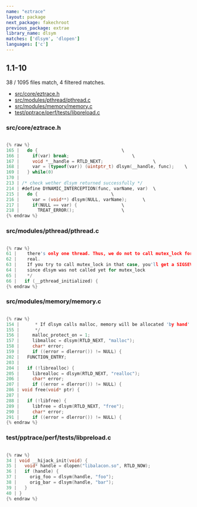 ```yaml
---
name: "eztrace"
layout: package
next_package: fakechroot
previous_package: extrae
library_name: dlsym
matches: ['dlsym', 'dlopen']
languages: ['c']
---
```

## 1.1-10
38 / 1095 files match, 4 filtered matches.

 - [src/core/eztrace.h](#srccoreeztraceh)
 - [src/modules/pthread/pthread.c](#srcmodulespthreadpthreadc)
 - [src/modules/memory/memory.c](#srcmodulesmemorymemoryc)
 - [test/pptrace/perf/tests/libpreload.c](#testpptraceperftestslibpreloadc)

### src/core/eztrace.h

```c

{% raw %}
165 |   do {								\
166 |     if(var) break;						\
167 |     void *__handle = RTLD_NEXT;					\
168 |     var = (typeof(var)) (uintptr_t) dlsym(__handle, func);	\
169 |   } while(0)
170 | 
213 | /* check wether dlsym returned successfully */
214 | #define DYNAMIC_INTERCEPTION(func, varName, var)	\
215 |   do {							\
216 |     var = (void**) dlsym(NULL, varName);		\
217 |     if(NULL == var) {					\
218 |       TREAT_ERROR();					\
{% endraw %}

```
### src/modules/pthread/pthread.c

```c

{% raw %}
61 |    there's only one thread. Thus, we do not to call mutex_lock for
62 |    real.
63 |    If you try to call mutex_lock in that case, you'll get a SIGSEVG
64 |    since dlsym was not called yet for mutex_lock
65 |    */
66 |   if (__pthread_initialized) {
{% endraw %}

```
### src/modules/memory/memory.c

```c

{% raw %}
154 |      * If dlsym calls malloc, memory will be allocated 'by hand'
155 |      */
156 |     malloc_protect_on = 1;
157 |     libmalloc = dlsym(RTLD_NEXT, "malloc");
158 |     char* error;
159 |     if ((error = dlerror()) != NULL) {
202 |   FUNCTION_ENTRY;
203 | 
204 |   if (!librealloc) {
205 |     librealloc = dlsym(RTLD_NEXT, "realloc");
206 |     char* error;
207 |     if ((error = dlerror()) != NULL) {
286 | void free(void* ptr) {
287 | 
288 |   if (!libfree) {
289 |     libfree = dlsym(RTLD_NEXT, "free");
290 |     char* error;
291 |     if ((error = dlerror()) != NULL) {
{% endraw %}

```
### test/pptrace/perf/tests/libpreload.c

```c

{% raw %}
34 | void __hijack_init(void) {
35 |   void* handle = dlopen("libalacon.so", RTLD_NOW);
36 |   if (handle) {
37 |     orig_foo = dlsym(handle, "foo");
38 |     orig_bar = dlsym(handle, "bar");
39 |   }
40 | }
{% endraw %}

```